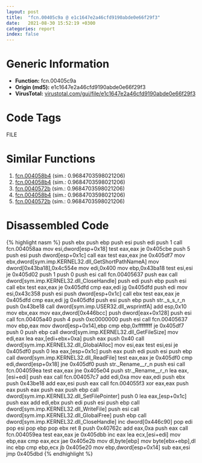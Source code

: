 ```yaml
---
layout: post
title:  "fcn.00405c9a @ e1c1647e2a46cfd9190abde0e66f29f3"
date:   2021-08-30 15:52:19 +0300
categories: report
index: false
---
```


# Generic Information
- **Function:** fcn.00405c9a
- **Origin (md5):** e1c1647e2a46cfd9190abde0e66f29f3
- **VirusTotal:** [virustotal.com/gui/file/e1c1647e2a46cfd9190abde0e66f29f3][virustotal_ref]

# Code Tags
<span class="tag" id="FILE">FILE</span>


# Similar Functions

1. [fcn.004058b4][similar_1_ref] (sim.: 0.9684703598021206)
2. [fcn.004058b4][similar_2_ref] (sim.: 0.9684703598021206)
3. [fcn.0040572b][similar_3_ref] (sim.: 0.9684703598021206)
4. [fcn.004058b4][similar_4_ref] (sim.: 0.9684703598021206)
5. [fcn.0040572b][similar_5_ref] (sim.: 0.9684703598021206)


# Disassembled Code

{% highlight nasm %}
push ebx
push ebp
push esi
push edi
push 1
call fcn.004058aa
mov esi,dword[esp+0x18]
test eax,eax
je 0x405cbe
push 5
push esi
push dword[esp+0x1c]
call eax
test eax,eax
jne 0x405df7
mov ebx,dword[sym.imp.KERNEL32.dll_GetShortPathNameA]
mov dword[0x43ba18],0x4c554e
mov edi,0x400
mov ebp,0x43ba18
test esi,esi
je 0x405d02
push 1
push 0
push esi
call fcn.00405637
push eax
call dword[sym.imp.KERNEL32.dll_CloseHandle]
push edi
push ebp
push esi
call ebx
test eax,eax
je 0x405dfd
cmp eax,edi
jg 0x405dfd
push edi
mov esi,0x43c358
push esi
push dword[esp+0x1c]
call ebx
test eax,eax
je 0x405dfd
cmp eax,edi
jg 0x405dfd
push esi
push ebp
push str._s_s_r_n
push 0x43be18
call dword[sym.imp.USER32.dll_wsprintfA]
add esp,0x10
mov ebx,eax
mov eax,dword[0x446bcc]
push dword[eax+0x128]
push esi
call fcn.00405a40
push 4
push 0xc0000000
push esi
call fcn.00405637
mov ebp,eax
mov dword[esp+0x14],ebp
cmp ebp,0xffffffff
je 0x405df7
push 0
push ebp
call dword[sym.imp.KERNEL32.dll_GetFileSize]
mov edi,eax
lea eax,[edi+ebx+0xa]
push eax
push 0x40
call dword[sym.imp.KERNEL32.dll_GlobalAlloc]
mov esi,eax
test esi,esi
je 0x405df0
push 0
lea eax,[esp+0x1c]
push eax
push edi
push esi
push ebp
call dword[sym.imp.KERNEL32.dll_ReadFile]
test eax,eax
je 0x405df0
cmp edi,dword[esp+0x18]
jne 0x405df0
push str._Rename__r_n
push esi
call fcn.004059ea
test eax,eax
jne 0x405e04
push str._Rename__r_n
lea eax,[esi+edi]
push eax
call fcn.004057c7
add edi,0xa
mov eax,edi
push ebx
push 0x43be18
add eax,esi
push eax
call fcn.004055f3
xor eax,eax
push eax
push eax
push eax
push ebp
call dword[sym.imp.KERNEL32.dll_SetFilePointer]
push 0
lea eax,[esp+0x1c]
push eax
add edi,ebx
push edi
push esi
push ebp
call dword[sym.imp.KERNEL32.dll_WriteFile]
push esi
call dword[sym.imp.KERNEL32.dll_GlobalFree]
push ebp
call dword[sym.imp.KERNEL32.dll_CloseHandle]
inc dword[0x446c90]
pop edi
pop esi
pop ebp
pop ebx
ret 8
push 0x40762c
add eax,0xa
push eax
call fcn.004059ea
test eax,eax
je 0x405dbb
inc eax
lea ecx,[esi+edi]
mov ebp,eax
cmp eax,ecx
jae 0x405e2b
mov dl,byte[ebp]
mov byte[ebx+ebp],dl
inc ebp
cmp ebp,ecx
jb 0x405e20
mov ebp,dword[esp+0x14]
sub eax,esi
jmp 0x405dbd
{% endhighlight %}


[similar_1_ref]: /report/fcn.004058b4@cce7ba37a5ac487b09e8c8d292223615
[similar_2_ref]: /report/fcn.004058b4@983fe9598b69120a048e4bbfe8d8764c
[similar_3_ref]: /report/fcn.0040572b@045e0ff2c8ee6fdcaf20f3769c6f3c76
[similar_4_ref]: /report/fcn.004058b4@50dd9b171f3df06f8ac5a3a1a47f5721
[similar_5_ref]: /report/fcn.0040572b@595b48effa204acca09e846b8e091f46
[virustotal_ref]: https://www.virustotal.com/gui/file/e1c1647e2a46cfd9190abde0e66f29f3